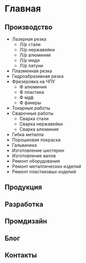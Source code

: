 # Главная

## Производство

- Лазерная резка
    - Л/р стали
    - Л/р нержавейки
    - Л/р алюминия
    - Л/р меди
    - Л/р латуни
- Плазменная резка
- Гидроабразивная резка
- Фрезеровка на ЧПУ
  - Ф алюминия
  - Ф пластика
  - Ф мдф
  - Ф фанеры
- Токарные работы
- Сварочные работы
  - Сварка стали
  - Сварка нержавейки
  - Сварка алюминия
- Гибка металла
- Порошковая покраска
- Гальваника
- Изготовление шестерен
- Изготовление валов
- Ремонт оборудования
- Ремонт металлических изделий
- Ремонт пластиковых изделий

## Продукция

## Разработка

## Промдизайн

## Блог

## Контакты